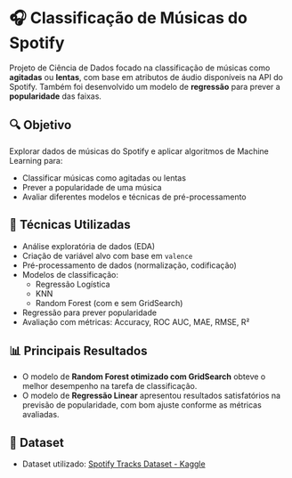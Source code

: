# 🎧 Classificação de Músicas do Spotify

Projeto de Ciência de Dados focado na classificação de músicas como **agitadas** ou **lentas**, com base em atributos de áudio disponíveis na API do Spotify. Também foi desenvolvido um modelo de **regressão** para prever a **popularidade** das faixas.

## 🔍 Objetivo

Explorar dados de músicas do Spotify e aplicar algoritmos de Machine Learning para:

- Classificar músicas como agitadas ou lentas
- Prever a popularidade de uma música
- Avaliar diferentes modelos e técnicas de pré-processamento

## 🧠 Técnicas Utilizadas

- Análise exploratória de dados (EDA)
- Criação de variável alvo com base em `valence`
- Pré-processamento de dados (normalização, codificação)
- Modelos de classificação:
  - Regressão Logística
  - KNN
  - Random Forest (com e sem GridSearch)
- Regressão para prever popularidade
- Avaliação com métricas: Accuracy, ROC AUC, MAE, RMSE, R²

## 📊 Principais Resultados

- O modelo de **Random Forest otimizado com GridSearch** obteve o melhor desempenho na tarefa de classificação.
- O modelo de **Regressão Linear** apresentou resultados satisfatórios na previsão de popularidade, com bom ajuste conforme as métricas avaliadas.

## 💾 Dataset

- Dataset utilizado: [Spotify Tracks Dataset - Kaggle](https://www.kaggle.com/datasets/maharshipandya/-spotify-tracks-dataset)
